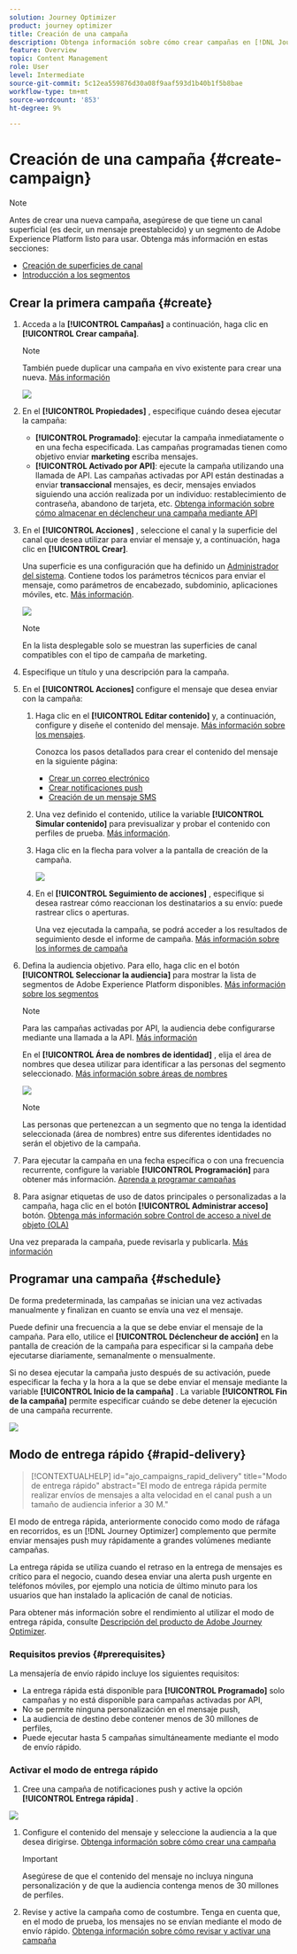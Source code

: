 ```yaml
---
solution: Journey Optimizer
product: journey optimizer
title: Creación de una campaña
description: Obtenga información sobre cómo crear campañas en [!DNL Journey Optimizer]
feature: Overview
topic: Content Management
role: User
level: Intermediate
source-git-commit: 5c12ea559876d30a08f9aaf593d1b40b1f5b8bae
workflow-type: tm+mt
source-wordcount: '853'
ht-degree: 9%

---
```


# Creación de una campaña {#create-campaign}

>[!NOTE]
>
>Antes de crear una nueva campaña, asegúrese de que tiene un canal superficial (es decir, un mensaje preestablecido) y un segmento de Adobe Experience Platform listo para usar. Obtenga más información en estas secciones:
>
>* [Creación de superficies de canal](../configuration/channel-surfaces.md)
>* [Introducción a los segmentos](../segment/about-segments.md)


## Crear la primera campaña {#create}

1. Acceda a la **[!UICONTROL Campañas]** a continuación, haga clic en **[!UICONTROL Crear campaña]**.

   >[!NOTE]
   >
   >También puede duplicar una campaña en vivo existente para crear una nueva. [Más información](modify-stop-campaign.md#duplicate)

   ![](assets/create-campaign.png)

1. En el **[!UICONTROL Propiedades]** , especifique cuándo desea ejecutar la campaña:

   * **[!UICONTROL Programado]**: ejecutar la campaña inmediatamente o en una fecha especificada. Las campañas programadas tienen como objetivo enviar **marketing** escriba mensajes.
   * **[!UICONTROL Activado por API]**: ejecute la campaña utilizando una llamada de API. Las campañas activadas por API están destinadas a enviar **transaccional** mensajes, es decir, mensajes enviados siguiendo una acción realizada por un individuo: restablecimiento de contraseña, abandono de tarjeta, etc. [Obtenga información sobre cómo almacenar en déclencheur una campaña mediante API](api-triggered-campaigns.md)

1. En el **[!UICONTROL Acciones]** , seleccione el canal y la superficie del canal que desea utilizar para enviar el mensaje y, a continuación, haga clic en **[!UICONTROL Crear]**.

   Una superficie es una configuración que ha definido un [Administrador del sistema](../start/path/administrator.md). Contiene todos los parámetros técnicos para enviar el mensaje, como parámetros de encabezado, subdominio, aplicaciones móviles, etc. [Más información](../configuration/channel-surfaces.md).

   ![](assets/create-campaign-action.png)

   >[!NOTE]
   >
   >En la lista desplegable solo se muestran las superficies de canal compatibles con el tipo de campaña de marketing.

1. Especifique un título y una descripción para la campaña.

   <!--To test the content of your message, toggle the **[!UICONTROL Content experiment]** option on. This allows you to test multiple variables of a delivery on populations samples, in order to define which treatment has the biggest impact on the targeted population.[Learn more about content experiment](../campaigns/content-experiment.md).-->

1. En el **[!UICONTROL Acciones]** configure el mensaje que desea enviar con la campaña:

   1. Haga clic en el **[!UICONTROL Editar contenido]** y, a continuación, configure y diseñe el contenido del mensaje. [Más información sobre los mensajes](../messages/get-started-content.md).

      Conozca los pasos detallados para crear el contenido del mensaje en la siguiente página:

      * [Crear un correo electrónico](../messages/create-email.md)
      * [Crear notificaciones push](../messages/create-push.md)
      * [Creación de un mensaje SMS](../messages/create-sms.md)
   1. Una vez definido el contenido, utilice la variable **[!UICONTROL Simular contenido]** para previsualizar y probar el contenido con perfiles de prueba. [Más información](../design/preview.md).

   1. Haga clic en la flecha para volver a la pantalla de creación de la campaña.

      ![](assets/create-campaign-design.png)

   1. En el **[!UICONTROL Seguimiento de acciones]** , especifique si desea rastrear cómo reaccionan los destinatarios a su envío: puede rastrear clics o aperturas.

      Una vez ejecutada la campaña, se podrá acceder a los resultados de seguimiento desde el informe de campaña. [Más información sobre los informes de campaña](../reports/campaign-global-report.md)


1. Defina la audiencia objetivo. Para ello, haga clic en el botón **[!UICONTROL Seleccionar la audiencia]** para mostrar la lista de segmentos de Adobe Experience Platform disponibles. [Más información sobre los segmentos](../segment/about-segments.md)

   >[!NOTE]
   >
   >Para las campañas activadas por API, la audiencia debe configurarse mediante una llamada a la API. [Más información](api-triggered-campaigns.md)

   En el **[!UICONTROL Área de nombres de identidad]** , elija el área de nombres que desea utilizar para identificar a las personas del segmento seleccionado. [Más información sobre áreas de nombres](../event/about-creating.md#select-the-namespace)

   ![](assets/create-campaign-namespace.png)

   >[!NOTE]
   >
   >Las personas que pertenezcan a un segmento que no tenga la identidad seleccionada (área de nombres) entre sus diferentes identidades no serán el objetivo de la campaña.

   <!--If you are are creating an API-triggered campaign, the **[!UICONTROL cURL request]** section allows you to retrieve the **[!UICONTROL Campaign ID]** to use in the API call. [Learn more](api-triggered-campaigns.md)-->

1. Para ejecutar la campaña en una fecha específica o con una frecuencia recurrente, configure la variable **[!UICONTROL Programación]** para obtener más información. [Aprenda a programar campañas](#schedule)

1. Para asignar etiquetas de uso de datos principales o personalizadas a la campaña, haga clic en el botón **[!UICONTROL Administrar acceso]** botón. [Obtenga más información sobre Control de acceso a nivel de objeto (OLA)](../administration/object-based-access.md)

Una vez preparada la campaña, puede revisarla y publicarla. [Más información](#review-activate)

## Programar una campaña {#schedule}

De forma predeterminada, las campañas se inician una vez activadas manualmente y finalizan en cuanto se envía una vez el mensaje.

Puede definir una frecuencia a la que se debe enviar el mensaje de la campaña. Para ello, utilice el **[!UICONTROL Déclencheur de acción]** en la pantalla de creación de la campaña para especificar si la campaña debe ejecutarse diariamente, semanalmente o mensualmente.

Si no desea ejecutar la campaña justo después de su activación, puede especificar la fecha y la hora a la que se debe enviar el mensaje mediante la variable **[!UICONTROL Inicio de la campaña]** . La variable  **[!UICONTROL Fin de la campaña]** permite especificar cuándo se debe detener la ejecución de una campaña recurrente.

![](assets/create-campaign-schedule.png)

## Modo de entrega rápido {#rapid-delivery}

>[!CONTEXTUALHELP]
>id="ajo_campaigns_rapid_delivery"
>title="Modo de entrega rápido"
>abstract="El modo de entrega rápida permite realizar envíos de mensajes a alta velocidad en el canal push a un tamaño de audiencia inferior a 30 M."

El modo de entrega rápida, anteriormente conocido como modo de ráfaga en recorridos, es un [!DNL Journey Optimizer] complemento que permite enviar mensajes push muy rápidamente a grandes volúmenes mediante campañas.

La entrega rápida se utiliza cuando el retraso en la entrega de mensajes es crítico para el negocio, cuando desea enviar una alerta push urgente en teléfonos móviles, por ejemplo una noticia de último minuto para los usuarios que han instalado la aplicación de canal de noticias.

Para obtener más información sobre el rendimiento al utilizar el modo de entrega rápida, consulte [Descripción del producto de Adobe Journey Optimizer](https://helpx.adobe.com/legal/product-descriptions/adobe-journey-optimizer.html?lang=es).

### Requisitos previos {#prerequisites}

La mensajería de envío rápido incluye los siguientes requisitos:

* La entrega rápida está disponible para **[!UICONTROL Programado]** solo campañas y no está disponible para campañas activadas por API,
* No se permite ninguna personalización en el mensaje push,
* La audiencia de destino debe contener menos de 30 millones de perfiles,
* Puede ejecutar hasta 5 campañas simultáneamente mediante el modo de envío rápido.

### Activar el modo de entrega rápido

1. Cree una campaña de notificaciones push y active la opción **[!UICONTROL Entrega rápida]** .

![](assets/create-campaign-burst.png)

1. Configure el contenido del mensaje y seleccione la audiencia a la que desea dirigirse. [Obtenga información sobre cómo crear una campaña](#create)

   >[!IMPORTANT]
   >
   >Asegúrese de que el contenido del mensaje no incluya ninguna personalización y de que la audiencia contenga menos de 30 millones de perfiles.

1. Revise y active la campaña como de costumbre. Tenga en cuenta que, en el modo de prueba, los mensajes no se envían mediante el modo de envío rápido. [Obtenga información sobre cómo revisar y activar una campaña](review-activate-campaign.md)
